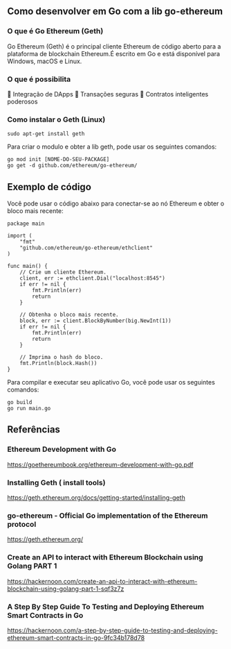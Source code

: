 ## Como desenvolver em Go com a lib go-ethereum

### O que é Go Ethereum (Geth)

Go Ethereum (Geth) é o principal cliente Ethereum de código aberto para a plataforma de blockchain Ethereum.É escrito em Go e está disponível para Windows, macOS e Linux.

### O que é possibilita

🔗 Integração de DApps
💱 Transações seguras
🔄 Contratos inteligentes poderosos

### Como instalar o Geth (Linux)

 ```
 sudo apt-get install geth 
 ```

Para criar o modulo e obter a lib geth, pode usar os seguintes comandos:

```
go mod init [NOME-DO-SEU-PACKAGE]
go get -d github.com/ethereum/go-ethereum/
```

## Exemplo de código

 Você pode usar o código abaixo para conectar-se ao nó Ethereum e obter o bloco mais recente:

```
package main

import (
    "fmt"
    "github.com/ethereum/go-ethereum/ethclient"
)

func main() {
    // Crie um cliente Ethereum.
    client, err := ethclient.Dial("localhost:8545")
    if err != nil {
        fmt.Println(err)
        return
    }

    // Obtenha o bloco mais recente.
    block, err := client.BlockByNumber(big.NewInt(1))
    if err != nil {
        fmt.Println(err)
        return
    }

    // Imprima o hash do bloco.
    fmt.Println(block.Hash())
}
```

Para compilar e executar seu aplicativo Go, você pode usar os seguintes comandos:

```
go build
go run main.go
```

## Referências

### Ethereum Development with Go
<https://goethereumbook.org/ethereum-development-with-go.pdf>

### Installing Geth ( install tools)
<https://geth.ethereum.org/docs/getting-started/installing-geth>

### go-ethereum - Official Go implementation of the Ethereum protocol
<https://geth.ethereum.org/>

### Create an API to interact with Ethereum Blockchain using Golang PART 1
<https://hackernoon.com/create-an-api-to-interact-with-ethereum-blockchain-using-golang-part-1-sqf3z7z>

### A Step By Step Guide To Testing and Deploying Ethereum Smart Contracts in Go
<https://hackernoon.com/a-step-by-step-guide-to-testing-and-deploying-ethereum-smart-contracts-in-go-9fc34b178d78>
